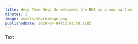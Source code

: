 ```yaml
---
title: Help Them Help Us welcomes the BMA as a new partner
minutes: 3
image: assets/shareimage.png
publishedDate: 2020-04-04T13:01:50.218Z
---
```

Text